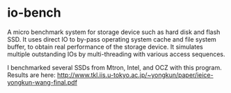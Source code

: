 io-bench
========

A micro benchmark system for storage device such as hard disk and flash SSD. It uses direct IO to by-pass operating system cache and file system buffer, to obtain real performance of the storage device. It simulates multiple outstanding IOs by multi-threading with various access sequences.

I benchmarked several SSDs from Mtron, Intel, and OCZ with this program. Results are here: 
http://www.tkl.iis.u-tokyo.ac.jp/~yongkun/paper/ieice-yongkun-wang-final.pdf
